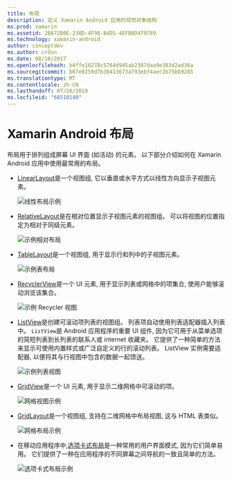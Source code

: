 ```yaml
---
title: 布局
description: 定义 Xamarin Android 应用的视觉对象结构
ms.prod: xamarin
ms.assetid: 2BA72B0E-230D-4F98-B4D5-4EFB0D479789
ms.technology: xamarin-android
author: conceptdev
ms.author: crdun
ms.date: 08/18/2017
ms.openlocfilehash: b4ffe10278c5764d945ab2387daa9e383d2ad36a
ms.sourcegitcommit: b07e0259d7b30413673a793ebf4aec2b75bb9285
ms.translationtype: MT
ms.contentlocale: zh-CN
ms.lasthandoff: 07/26/2019
ms.locfileid: "68510140"
---
```

# <a name="xamarinandroid-layouts"></a>Xamarin Android 布局

布局用于排列组成屏幕 UI 界面 (如活动) 的元素。 以下部分介绍如何在 Xamarin Android 应用中使用最常用的布局。

-   [LinearLayout](~/android/user-interface/layouts/linear-layout.md)是一个视图组, 它以垂直或水平方式以线性方向显示子视图元素。

    ![线性布局示例](images/linear-layout.png)

-   [RelativeLayout](~/android/user-interface/layouts/relative-layout.md)是在相对位置显示子视图元素的视图组。 可以将视图的位置指定为相对于同级元素。

    ![示例相对布局](images/relative-layout.png)

-   [TableLayout](~/android/user-interface/layouts/table-layout.md)是一个视图组, 用于显示行和列中的子视图元素。

    ![示例表布局](images/table-layout.png)

-   [RecyclerView](~/android/user-interface/layouts/recycler-view/index.md)是一个 UI 元素, 用于显示列表或网格中的项集合, 使用户能够滚动浏览该集合。

    ![示例 Recycler 视图](images/recycler-view.png)

-   [ListView](~/android/user-interface/layouts/list-view/index.md)是创建可滚动项列表的视图组。 列表项自动使用列表适配器插入列表中。 `ListView`是 Android 应用程序的重要 UI 组件, 因为它可用于从菜单选项的简短列表到长列表的联系人或 internet 收藏夹。 它提供了一种简单的方法来显示可使用内置样式或广泛自定义的行的滚动列表。 ListView 实例需要适配器, 以便将其与行视图中包含的数据一起馈送。

    ![示例列表视图](images/list-view.png)

-   [GridView](~/android/user-interface/layouts/grid-view.md)是一个 UI 元素, 用于显示二维网格中可滚动的项。

    ![网格视图示例](images/grid-view.png)

-   [GridLayout](~/android/user-interface/layouts/grid-layout.md)是一个视图组, 支持在二维网格中布局视图, 这与 HTML 表类似。

    ![网格布局示例](images/grid-layout.png)

-   在移动应用程序中,[选项卡式布局](~/android/user-interface/layouts/tab-layout/index.md)是一种常用的用户界面模式, 因为它们简单易用。 它们提供了一种在应用程序的不同屏幕之间导航的一致且简单的方法。

    ![选项卡式布局示例](images/tabbed-layout.png)
 
